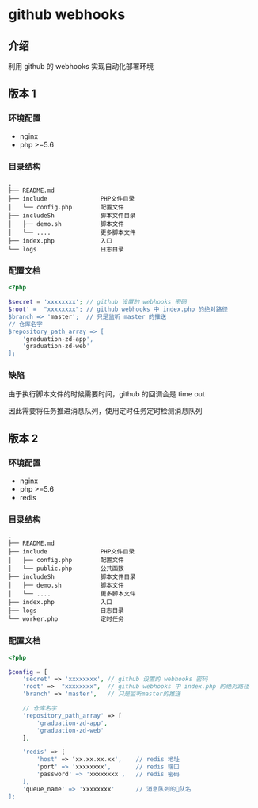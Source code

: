 # github webhooks

## 介绍

利用 github 的 webhooks 实现自动化部署环境

## 版本 1

### 环境配置

- nginx
- php >=5.6

### 目录结构

~~~
.
├── README.md
├── include               PHP文件目录
│   └── config.php        配置文件
├── includeSh             脚本文件目录
│   ├── demo.sh           脚本文件
│   └── ....              更多脚本文件
├── index.php             入口
└── logs                  日志目录
~~~

### 配置文档

```php
<?php

$secret = 'xxxxxxxx'; // github 设置的 webhooks 密码
$root' =  "xxxxxxxx"; // github webhooks 中 index.php 的绝对路径
$branch => 'master';  // 只是监听 master 的推送
// 仓库名字
$repository_path_array => [
    'graduation-zd-app', 
    'graduation-zd-web'
];
```

### 缺陷

由于执行脚本文件的时候需要时间，github 的回调会是 time out

因此需要将任务推进消息队列，使用定时任务定时检测消息队列


## 版本 2

### 环境配置

- nginx
- php >=5.6
- redis 

### 目录结构

~~~
.
├── README.md
├── include               PHP文件目录
│   ├── config.php        配置文件
│   └── public.php        公共函数
├── includeSh             脚本文件目录
│   ├── demo.sh           脚本文件
│   └── ....              更多脚本文件
├── index.php             入口
├── logs                  日志目录
└── worker.php            定时任务
~~~

### 配置文档

```php
<?php

$config = [
    'secret' => 'xxxxxxxx', // github 设置的 webhooks 密码
    'root' =>  "xxxxxxxx",  // github webhooks 中 index.php 的绝对路径
    'branch' => 'master',   // 只是监听master的推送

    // 仓库名字
    'repository_path_array' => [
        'graduation-zd-app', 
        'graduation-zd-web'
    ], 

    'redis' => [
        'host' => ‘xx.xx.xx.xx',    // redis 地址
        'port' => 'xxxxxxxx',       // redis 端口
        'password' => 'xxxxxxxx',   // redis 密码
    ],
    'queue_name' => 'xxxxxxxx'      // 消息队列的队名
];
```



